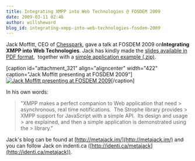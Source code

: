 ```yaml
---
title: Integrating XMPP into Web Technologies @ FOSDEM 2009
date: 2009-03-11 02:46
author: willsheward
blog_id: integrating-xmpp-into-web-technologies-fosdem-2009
---
```


Jack Moffitt, CEO of [Chesspark](http://www.chesspark.com), gave a talk at FOSDEM 2009 on**Integrating XMPP into Web Technologies**. Jack has kindly made the [slides available in PDF format](http://stage.xmpp.org/?attachment_id=313),  together with a [simple application example (.zip)](http://stage.xmpp.org/?attachment_id=314).

[caption id="attachment\_321" align="aligncenter" width="422" caption="Jack Moffitt presenting at FOSDEM 2009"][![Jack Moffitt presenting at FOSDEM 2009](http://stage.xmpp.org/wp-content/uploads/2009/03/jack2.jpg "Jack Moffitt at FOSDEM 2009")](http://stage.xmpp.org/?attachment_id=321)[/caption]

In his own words:

> "XMPP makes a perfect companion to Web application that need > asynchronous, real time notifications.  The Strophe library provides > XMPP support for JavaScript with a simple API.  Its design and usage > are explained, and then a simple application is demonstrated using the > library."

Jack's blog can be found at [http://metajack.im/](http://metajack.im/) and you can follow Jack on indenti.ca ([http://identi.ca/metajack](http://identi.ca/metajack)).

